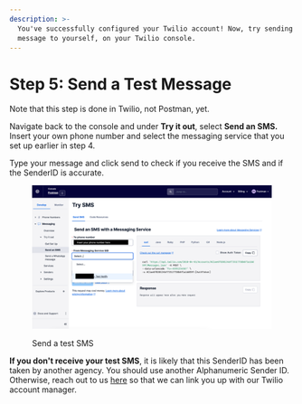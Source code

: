 ```yaml
---
description: >-
  You've successfully configured your Twilio account! Now, try sending a test
  message to yourself, on your Twilio console.
---
```


# Step 5: Send a Test Message

Note that this step is done in Twilio, not Postman, yet.

Navigate back to the console and under **Try it out**, select **Send an SMS.** Insert your own phone number and select the messaging service that you set up earlier in step 4.

Type your message and click send to check if you receive the SMS and if the SenderID is accurate.

<figure><img src="../../.gitbook/assets/image (9).png" alt=""><figcaption><p>Send a test SMS</p></figcaption></figure>

**If you don't receive your test SMS**, it is likely that this SenderID has been taken by another agency. You should use another Alphanumeric Sender ID. Otherwise, reach out to us [here](../../contact-us.md) so that we can link you up with our Twilio account manager.
